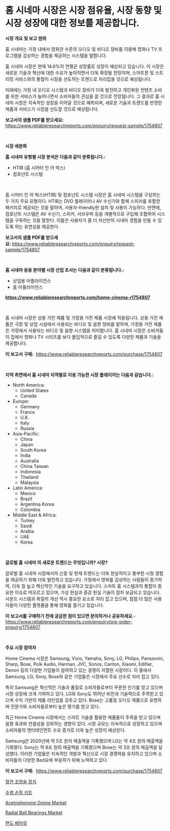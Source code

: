 <p><h1>홈 시네마 시장은 시장 점유율, 시장 동향 및 시장 성장에 대한 정보를 제공합니다.</h1></p><p><strong>시장 개요 및 보고 범위</strong></p>
<p><p>홈 시네마는 가정 내에서 영화관 수준의 오디오 및 비디오 장비를 이용해 영화나 TV 프로그램을 감상하는 경험을 제공하는 시스템을 말합니다. </p><p>홈 시네마 시장은 현재 14.6%의 연평균 성장률로 성장이 예상되고 있습니다. 이 시장은 새로운 기술과 혁신에 대한 수요가 높아지면서 더욱 확장될 전망이며, 스마트폰 및 스트리밍 서비스와의 통합이 시장을 선도하는 트렌드로 자리잡을 것으로 예상됩니다.</p><p>미래에는 가정 내 오디오 시스템과 비디오 장비가 더욱 발전하고 개인화된 컨텐츠 소비를 위한 서비스가 늘어나면서 소비자들의 관심을 끌 것으로 전망됩니다. 그 결과로 홈 시네마 시장은 지속적인 성장을 이어갈 것으로 예측되며, 새로운 기술과 트렌드를 반영한 제품과 서비스가 시장을 선도할 것으로 예상됩니다.</p></p>
<p><strong>보고서의 샘플 PDF를 받으세요:</strong> <a href="https://www.reliableresearchreports.com/enquiry/request-sample/1754807">https://www.reliableresearchreports.com/enquiry/request-sample/1754807</a></p>
<p>&nbsp;</p>
<p><strong>시장 세분화</strong></p>
<p><strong>홈 시네마 유형별 시장 분석은 다음과 같이 분류됩니다.:</strong></p>
<p><ul><li>HTIB (홈 시어터 인 어 박스)</li><li>컴포넌트 시스템</li></ul></p>
<p>&nbsp;</p>
<p><p>홈 시어터 인 어 박스(HTIB) 및 컴포넌트 시스템 시장은 홈 시네마 시스템을 구성하는 두 가지 주요 유형이다. HTIB는 DVD 플레이어나 AV 수신기와 함께 스피커를 포함한 패키지로 제공되는 것을 말하며, 사용자-friendly한 설치 및 사용이 가능하다. 반면에, 컴포넌트 시스템은 AV 수신기, 스피커, 서브우퍼 등을 개별적으로 구입해 조합하여 시스템을 구축하는 것을 말한다. 이들은 사용자가 좀 더 자신만의 시네마 경험을 만들 수 있도록 하는 유연성을 제공한다.</p></p>
<p><strong>보고서의 샘플 PDF를 받으세요:</strong>&nbsp;<a href="https://www.reliableresearchreports.com/enquiry/request-sample/1754807">https://www.reliableresearchreports.com/enquiry/request-sample/1754807</a></p>
<p>&nbsp;</p>
<p><strong> 홈 시네마 응용 분야별 시장 산업 조사는 다음과 같이 분류됩니다.:</strong></p>
<p><ul><li>상업용 어플라이언스</li><li>홈 어플라이언스</li></ul></p>
<p><strong><a href="https://www.reliableresearchreports.com/home-cinema-r1754807">https://www.reliableresearchreports.com/home-cinema-r1754807</a></strong></p>
<p>&nbsp;</p>
<p><p>홈 시네마 시장은 상용 가전 제품 및 가정용 가전 제품 시장에 적용됩니다. 상용 가전 제품은 극장 및 상업 시설에서 사용되는 비디오 및 음향 장비를 말하며, 가정용 가전 제품은 가정에서 사용되는 비디오 및 음향 시스템을 의미합니다. 홈 시네마 시장은 소비자들이 집에서 영화나 TV 시리즈를 보다 몰입적으로 즐길 수 있도록 다양한 제품과 기술을 제공합니다.</p></p>
<p><strong>이 보고서 구매:</strong>&nbsp; <a href="https://www.reliableresearchreports.com/purchase/1754807">https://www.reliableresearchreports.com/purchase/1754807</a></p>
<p>&nbsp;</p>
<p><strong>지역 측면에서 홈 시네마 지역별로 이용 가능한 시장 플레이어는 다음과 같습니다.:</strong></p>
<p><ul>
    <li>
        North America:
        <ul>
            <li>United States</li>
            <li>Canada</li>
        </ul>
    </li>
    <li>
        Europe:
        <ul>
            <li>Germany</li>
            <li>France</li>
            <li>U.K.</li>
            <li>Italy</li>
            <li>Russia</li>
        </ul>
    </li>
    <li>
        Asia-Pacific:
        <ul>
            <li>China</li>
            <li>Japan</li>
            <li>South Korea</li>
            <li>India</li>
            <li>Australia</li>
            <li>China Taiwan</li>
            <li>Indonesia</li>
            <li>Thailand</li>
            <li>Malaysia</li>
        </ul>
    </li>
    <li>
        Latin America:
        <ul>
            <li>Mexico</li>
            <li>Brazil</li>
            <li>Argentina Korea</li>
            <li>Colombia</li>
        </ul>
    </li>
    <li>
        Middle East & Africa:
        <ul>
            <li>Turkey</li>
            <li>Saudi</li>
            <li>Arabia</li>
            <li>UAE</li>
            <li>Korea</li>
        </ul>
    </li>
    </ul></p>
<p>&nbsp;</p>
<p><strong>글로벌 홈 시네마 의 새로운 트렌드는 무엇입니까? 시장?</strong></p>
<p><p>글로벌 홈 시네마 시장에서의 신흥 및 현재 트렌드는 더욱 현실적이고 풍부한 시청 경험을 제공하기 위해 더욱 발전하고 있습니다. 가정에서 영화를 감상하는 사람들이 증가하며, 더욱 질 높고 혁신적인 기술을 요구하고 있습니다. 스마트 홈 시스템과의 통합이 중요한 이슈로 떠오르고 있으며, 가상 현실과 증강 현실 기술이 점차 보급되고 있습니다. 사운드 시스템과 화질의 개선 역시 중요한 요소로 자리 잡고 있으며, 점점 더 많은 사용자들이 다양한 플랫폼을 통해 영화를 즐기고 있습니다.</p></p>
<p><strong>이 보고서를 구매하기 전에 궁금한 점이 있으면 문의하거나 공유하세요.</strong>- <a href="https://www.reliableresearchreports.com/enquiry/pre-order-enquiry/1754807">https://www.reliableresearchreports.com/enquiry/pre-order-enquiry/1754807</a></p>
<p>&nbsp;</p>
<p><strong>주요 시장 참여자</strong></p>
<p><p>Home Cinema 시장은 Samsung, Vizio, Yamaha, Sony, LG, Philips, Panasonic, Sharp, Bose, Polk Audio, Harman, JVC, Sonos, Canton, Xiaomi, Edifier, Denon 등의 다양한 기업들이 참여하고 있는 경쟁이 치열한 시장이다. 이 중에서 Samsung, LG, Sony, Bose와 같은 기업들은 시장에서 주요 선수로 자리 잡고 있다. </p><p>특히 Samsung은 혁신적인 기술과 품질로 소비자들로부터 꾸준한 인기를 얻고 있으며 시장 성장에 크게 기여하고 있다. LG와 Sony도 뛰어난 비전과 기술력으로 주목받고 있으며 수익 기반의 제품 라인업을 갖추고 있다. Bose는 고품질 오디오 제품으로 유명하며 전문가와 소비자들로부터 높은 평가를 받고 있다.</p><p>최근 Home Cinema 시장에서는 스마트 기술을 활용한 제품들이 주목을 받고 있으며 음향 효과와 연결성을 강화하는 경향이 있다. 시장 규모는 지속적으로 성장하고 있으며 소비자들의 엔터테인먼트 수요 증가로 더욱 높은 성장이 예상된다.</p><p>Samsung은 2020년에 약 5조 원의 매출액을 기록했으며 LG는 약 4조 원의 매출액을 기록했다. Sony는 약 8조 원의 매출액을 기록했으며 Bose는 약 3조 원의 매출액을 달성했다. 이러한 기업들은 지속적인 개발과 혁신으로 시장 경쟁력을 유지하고 있으며 소비자들의 다양한 Bed요에 부응하기 위해 노력하고 있다.</p></p>
<p><strong>이 보고서 구매:</strong>&nbsp;&nbsp;<a href="https://www.reliableresearchreports.com/purchase/1754807">https://www.reliableresearchreports.com/purchase/1754807</a></p>
<p><p><a href="https://github.com/bunxhcci35271755/Market-Research-Report-List-1/blob/main/657402626943.md">혈관 조영술 장치</a></p><p><a href="https://medium.com/@demarcuskuhlman/%EC%88%98%EC%97%BC-%EA%B4%80%EB%A6%AC-%ED%82%A4%ED%8A%B8-%EC%8B%9C%EC%9E%A5-%EC%84%B1%EA%B3%B5%EC%A0%81%EC%9D%B8-%EB%B9%84%EC%A6%88%EB%8B%88%EC%8A%A4-%EC%A0%84%EB%9E%B5%EC%9D%98-%ED%95%B5%EC%8B%AC-%EC%98%88%EC%B8%A1-2031%EB%85%84%EA%B9%8C%EC%A7%80-01f4590f1637">수염 손질 키트</a></p><p><a href="https://issuu.com/reportprime-2/docs/acetophenone-oxime-market-size-2030.pptx">Acetophenone Oxime Market</a></p><p><a href="https://github.com/derrinmiltonellis35gcl/Market-Research-Report-List-2/blob/main/radial-ball-bearings-market.md">Radial Ball Bearings Market</a></p><p><a href="https://github.com/fredrickeglers/Market-Research-Report-List-1/blob/main/528040826944.md">편도 베어링</a></p></p>